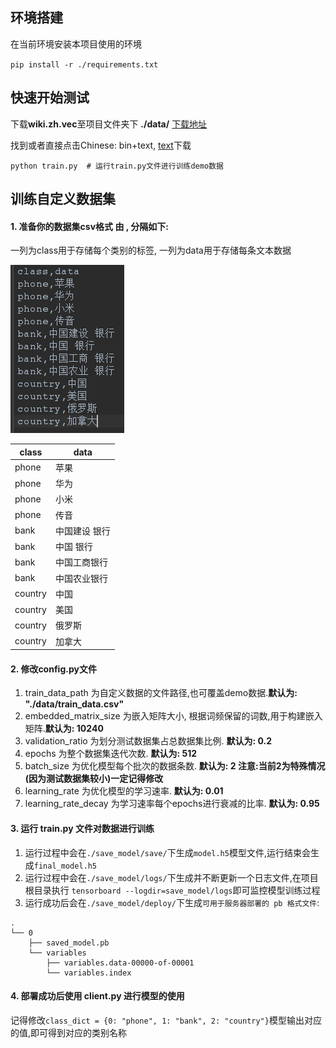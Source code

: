 ## 环境搭建

在当前环境安装本项目使用的环境

`pip install -r ./requirements.txt `

## 快速开始测试

下载**wiki.zh.vec**至项目文件夹下 **./data/** [下载地址](https://fasttext.cc/docs/en/pretrained-vectors.html)

找到或者直接点击Chinese: bin+text, [text](https://dl.fbaipublicfiles.com/fasttext/vectors-wiki/wiki.zh.vec)下载

```
python train.py  # 运行train.py文件进行训练demo数据
```

## 训练自定义数据集

#### 1. 准备你的数据集**csv格式 由 , 分隔**如下:

一列为class用于存储每个类别的标签, 一列为data用于存储每条文本数据

![data_example](./example_pic/data_example.png)

| class   | data          |
| ------- | ------------- |
| phone   | 苹果          |
| phone   | 华为          |
| phone   | 小米          |
| phone   | 传音          |
| bank    | 中国建设 银行 |
| bank    | 中国 银行     |
| bank    | 中国工商银行  |
| bank    | 中国农业银行  |
| country | 中国          |
| country | 美国          |
| country | 俄罗斯        |
| country | 加拿大        |

#### 2. 修改config.py文件

1. train_data_path 为自定义数据的文件路径,也可覆盖demo数据.**默认为: "./data/train_data.csv"**
2. embedded_matrix_size 为嵌入矩阵大小, 根据词频保留的词数,用于构建嵌入矩阵.**默认为: 10240**
3. validation_ratio 为划分测试数据集占总数据集比例. **默认为: 0.2**
4. epochs 为整个数据集迭代次数. **默认为: 512**
5. batch_size 为优化模型每个批次的数据条数. **默认为: 2 注意:当前2为特殊情况(因为测试数据集较小)一定记得修改**
6. learning_rate 为优化模型的学习速率. **默认为: 0.01**
7. learning_rate_decay 为学习速率每个epochs进行衰减的比率. **默认为: 0.95**

#### 3. 运行 train.py 文件对数据进行训练 

1. 运行过程中会在`./save_model/save/`下生成`model.h5`模型文件,运行结束会生成`final_model.h5`
2. 运行过程中会在`./save_model/logs/`下生成并不断更新一个日志文件,在项目根目录执行 `tensorboard --logdir=save_model/logs`即可监控模型训练过程
3. 运行成功后会在`./save_model/deploy/`下生成`可用于服务器部署的 pb 格式文件`:

```
.
└── 0
    ├── saved_model.pb
    └── variables
        ├── variables.data-00000-of-00001
        └── variables.index
```
#### 4. 部署成功后使用 client.py 进行模型的使用 

记得修改`class_dict = {0: "phone", 1: "bank", 2: "country"}`模型输出对应的值,即可得到对应的类别名称